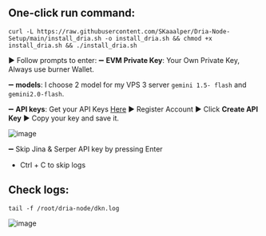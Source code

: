 ## One-click run command:
```
curl -L https://raw.githubusercontent.com/SKaaalper/Dria-Node-Setup/main/install_dria.sh -o install_dria.sh && chmod +x install_dria.sh && ./install_dria.sh
```
▶️ Follow prompts to enter:
➖ **EVM Private Key**: Your Own Private Key, Always use burner Wallet.

➖ **models**: I choose 2 model for my VPS 3 server `gemini 1.5- flash` and `gemini2.0-flash`.

➖ **API keys**: Get your API Keys [Here](https://aistudio.google.com/app/apikey) ▶️ Register Account ▶️ Click **Create API Key** ▶️ Copy your key and save it.

![image](https://github.com/user-attachments/assets/50768b54-aca9-4008-835b-79f3e05db524)

➖ Skip Jina & Serper API key by pressing Enter
- Ctrl + C to skip logs

## Check logs:
```
tail -f /root/dria-node/dkn.log
```
![image](https://github.com/user-attachments/assets/5d27f223-d343-446e-84d9-7aae81d1eaee)
